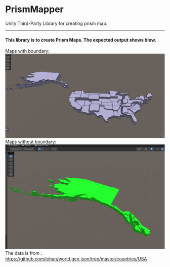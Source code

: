 # PrismMapper


Unity Third-Party Library for creating prism map.

-------------
#### This library is to create Prism Maps. The expected output shows blow.

Maps with boundary:
![example_1](Examples/example_1.png "example_1")
Maps without boundary:
![example_2](Examples/example_2.png "example_2")
The data is from：<https://github.com/johan/world.geo.json/tree/master/countries/USA>
